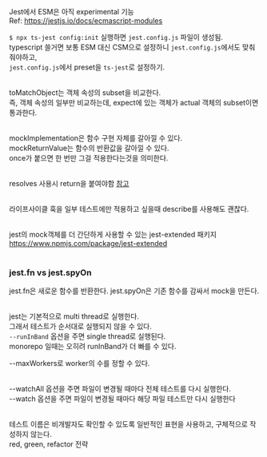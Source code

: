 Jest에서 ESM은 아직 experimental 기능 <br>
Ref: https://jestjs.io/docs/ecmascript-modules

`$ npx ts-jest config:init` 실행하면 `jest.config.js` 파일이 생성됨. <br>
typescript 쓸거면 보통 ESM 대신 CSM으로 설정하니 `jest.config.js`에서도 맞춰줘야하고, <br>
`jest.config.js`에서 preset을 `ts-jest`로 설정하기. <br><br>

toMatchObject는 객체 속성의 subset을 비교한다. <br>
즉, 객체 속성의 일부만 비교하는데, expect에 있는 객체가 actual 객체의 subset이면 통과한다. <br><br>

mockImplementation은 함수 구현 자체를 갈아낄 수 있다.<br>
mockReturnValue는 함수의 반환값을 갈아낄 수 있다.<br>
once가 붙으면 한 번만 그걸 적용한다는것을 의미한다. <br><br>

resolves 사용시 return을 붙여야함 [참고](https://jestjs.io/docs/asynchronous) <br><br>

라이프사이클 훅을 일부 테스트에만 적용하고 싶을때 describe를 사용해도 괜찮다. <br><br>

jest의 mock객체를 더 간단하게 사용할 수 있는 jest-extended 패키지<br>
https://www.npmjs.com/package/jest-extended <br><br>

### jest.fn vs jest.spyOn

jest.fn은 새로운 함수를 반환한다.
jest.spyOn은 기존 함수를 감싸서 mock을 만든다. <br><br>

jest는 기본적으로 multi thread로 실행한다. <br>
그래서 테스트가 순서대로 실행되지 않을 수 있다. <br>
`--runInBand` 옵션을 주면 single thread로 실행된다. <br>
monorepo 일때는 오히려 runInBand가 더 빠를 수 있다. <br>

--maxWorkers로 worker의 수를 정할 수 있다. <br><br>

--watchAll 옵션을 주면 파일이 변경될 때마다 전체 테스트를 다시 실행한다. <br>
--watch 옵션을 주면 파일이 변경될 때마다 해당 파일 테스트만 다시 실행한다 <br><br>

테스트 이름은 비개발자도 확인할 수 있도록 일반적인 표현을 사용하고, 구체적으로 작성하지 않는다.<br>
red, green, refactor 전략 <br>